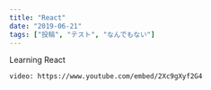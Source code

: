 ```yaml
---
title: "React"
date: "2019-06-21"
tags: ["投稿", "テスト", "なんでもない"]
---
```


Learning React

`video: https://www.youtube.com/embed/2Xc9gXyf2G4`